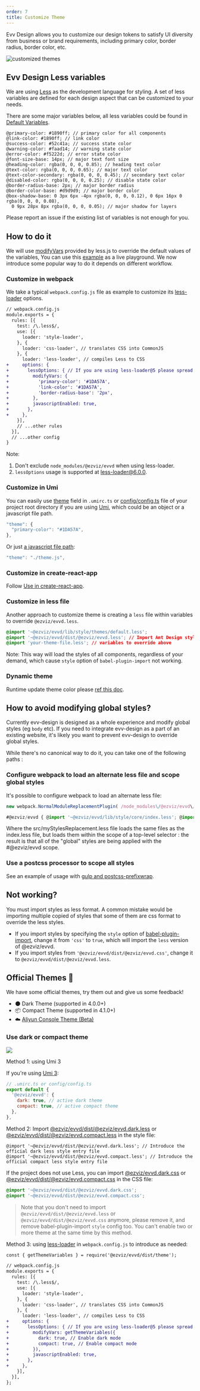 ```yaml
---
order: 7
title: Customize Theme
---
```


Evv Design allows you to customize our design tokens to satisfy UI diversity from business or brand requirements, including primary color, border radius, border color, etc.

![customized themes](https://zos.alipayobjects.com/rmsportal/zTFoszBtDODhXfLAazfSpYbSLSEeytoG.png)

## Evv Design Less variables

We are using [Less](http://lesscss.org/) as the development language for styling. A set of less variables are defined for each design aspect that can be customized to your needs.

There are some major variables below, all less variables could be found in [Default Variables](https://github.com/ant-design/ant-design/blob/master/components/style/themes/default.less).

```less
@primary-color: #1890ff; // primary color for all components
@link-color: #1890ff; // link color
@success-color: #52c41a; // success state color
@warning-color: #faad14; // warning state color
@error-color: #f5222d; // error state color
@font-size-base: 14px; // major text font size
@heading-color: rgba(0, 0, 0, 0.85); // heading text color
@text-color: rgba(0, 0, 0, 0.65); // major text color
@text-color-secondary: rgba(0, 0, 0, 0.45); // secondary text color
@disabled-color: rgba(0, 0, 0, 0.25); // disable state color
@border-radius-base: 2px; // major border radius
@border-color-base: #d9d9d9; // major border color
@box-shadow-base: 0 3px 6px -4px rgba(0, 0, 0, 0.12), 0 6px 16px 0 rgba(0, 0, 0, 0.08),
  0 9px 28px 8px rgba(0, 0, 0, 0.05); // major shadow for layers
```

Please report an issue if the existing list of variables is not enough for you.

## How to do it

We will use [modifyVars](http://lesscss.org/usage/#using-less-in-the-browser-modify-variables) provided by less.js to override the default values of the variables, You can use this [example](https://github.com/ant-design/create-react-app-antd) as a live playground. We now introduce some popular way to do it depends on different workflow.

### Customize in webpack

We take a typical `webpack.config.js` file as example to customize its [less-loader](https://github.com/webpack-contrib/less-loader) options.

```diff
// webpack.config.js
module.exports = {
  rules: [{
    test: /\.less$/,
    use: [{
      loader: 'style-loader',
    }, {
      loader: 'css-loader', // translates CSS into CommonJS
    }, {
      loader: 'less-loader', // compiles Less to CSS
+     options: {
+       lessOptions: { // If you are using less-loader@5 please spread the lessOptions to options directly
+         modifyVars: {
+           'primary-color': '#1DA57A',
+           'link-color': '#1DA57A',
+           'border-radius-base': '2px',
+         },
+         javascriptEnabled: true,
+       },
+     },
    }],
    // ...other rules
  }],
  // ...other config
}
```

Note:

1. Don't exclude `node_modules/@ezviz/evvd` when using less-loader.
2. `lessOptions` usage is supported at [less-loader@6.0.0](https://github.com/webpack-contrib/less-loader/releases/tag/v6.0.0).

### Customize in Umi

You can easily use [theme](https://umijs.org/config/#theme) field in `.umirc.ts` or [config/config.ts](https://github.com/ant-design/ant-design-pro/blob/v5/config/config.ts) file of your project root directory if you are using [Umi](http://umijs.org/), which could be an object or a javascript file path.

```js
"theme": {
  "primary-color": "#1DA57A",
},
```

Or just [a javascript file path](https://github.com/ant-design/ant-design-pro/blob/b7e7983661eb5e53dc807452e9653e93e74276d4/.webpackrc.js#L18):

```js
"theme": "./theme.js",
```

### Customize in create-react-app

Follow [Use in create-react-app](/docs/react/use-with-create-react-app).

### Customize in less file

Another approach to customize theme is creating a `less` file within variables to override `@ezviz/evvd.less`.

```css
@import '~@ezviz/evvd/lib/style/themes/default.less';
@import '~@ezviz/evvd/dist/@ezviz/evvd.less'; // Import Ant Design styles by less entry
@import 'your-theme-file.less'; // variables to override above
```

Note: This way will load the styles of all components, regardless of your demand, which cause `style` option of `babel-plugin-import` not working.

### Dynamic theme

Runtime update theme color please [ref this doc](/docs/react/customize-theme-variable).

## How to avoid modifying global styles?

Currently evv-design is designed as a whole experience and modify global styles (eg `body` etc). If you need to integrate evv-design as a part of an existing website, it's likely you want to prevent evv-design to override global styles.

While there's no canonical way to do it, you can take one of the following paths :

### Configure webpack to load an alternate less file and scope global styles

It's possible to configure webpack to load an alternate less file:

```ts
new webpack.NormalModuleReplacementPlugin( /node_modules\/@ezviz/evvd\/lib\/style\/index\.less/, path.resolve(rootDir, 'src/myStylesReplacement.less') )

#@ezviz/evvd { @import '~@ezviz/evvd/lib/style/core/index.less'; @import '~@ezviz/evvd/lib/style/themes/default.less'; }
```

Where the src/myStylesReplacement.less file loads the same files as the index.less file, but loads them within the scope of a top-level selector : the result is that all of the "global" styles are being applied with the #@ezviz/evvd scope.

### Use a postcss processor to scope all styles

See an example of usage with [gulp and postcss-prefixwrap](https://gist.github.com/sbusch/a90eafaf5a5b61c6d6172da6ff76ddaa).

## Not working?

You must import styles as less format. A common mistake would be importing multiple copied of styles that some of them are css format to override the less styles.

- If you import styles by specifying the `style` option of [babel-plugin-import](https://github.com/ant-design/babel-plugin-import), change it from `'css'` to `true`, which will import the `less` version of @ezviz/evvd.
- If you import styles from `'@ezviz/evvd/dist/@ezviz/evvd.css'`, change it to `@ezviz/evvd/dist/@ezviz/evvd.less`.

## Official Themes 🌈

We have some official themes, try them out and give us some feedback!

- 🌑 Dark Theme (supported in 4.0.0+)
- 📦 Compact Theme (supported in 4.1.0+)
- ☁️ [Aliyun Console Theme (Beta)](https://github.com/ant-design/ant-design-aliyun-theme)

### Use dark or compact theme

![](https://gw.alipayobjects.com/mdn/rms_08e378/afts/img/A*mYU9R4YFxscAAAAAAAAAAABkARQnAQ)

Method 1: using Umi 3

If you're using [Umi 3](http://umijs.org):

```js
// .umirc.ts or config/config.ts
export default {
  '@ezviz/evvd': {
    dark: true, // active dark theme
    compact: true, // active compact theme
  },
},
```

Method 2: Import [@ezviz/evvd/dist/@ezviz/evvd.dark.less](https://unpkg.com/browse/antd@4.x/dist/antd.dark.less) or [@ezviz/evvd/dist/@ezviz/evvd.compact.less](https://unpkg.com/browse/antd@4.x/dist/antd.compact.less) in the style file:

```less
@import '~@ezviz/evvd/dist/@ezviz/evvd.dark.less'; // Introduce the official dark less style entry file
@import '~@ezviz/evvd/dist/@ezviz/evvd.compact.less'; // Introduce the official compact less style entry file
```

If the project does not use Less, you can import [@ezviz/evvd.dark.css](https://unpkg.com/browse/antd@4.x/dist/antd.dark.css) or [@ezviz/evvd/dist/@ezviz/evvd.compact.css](https://unpkg.com/browse/antd@4.x/dist/antd.compact.css) in the CSS file:

```css
@import '~@ezviz/evvd/dist/@ezviz/evvd.dark.css';
@import '~@ezviz/evvd/dist/@ezviz/evvd.compact.css';
```

> Note that you don't need to import `@ezviz/evvd/dist/@ezviz/evvd.less` or `@ezviz/evvd/dist/@ezviz/evvd.css` anymore, please remove it, and remove babel-plugin-import `style` config too. You can't enable two or more theme at the same time by this method.

Method 3: using [less-loader](https://github.com/webpack-contrib/less-loader) in `webpack.config.js` to introduce as needed:

```diff
const { getThemeVariables } = require('@ezviz/evvd/dist/theme');

// webpack.config.js
module.exports = {
  rules: [{
    test: /\.less$/,
    use: [{
      loader: 'style-loader',
    }, {
      loader: 'css-loader', // translates CSS into CommonJS
    }, {
      loader: 'less-loader', // compiles Less to CSS
+     options: {
+       lessOptions: { // If you are using less-loader@5 please spread the lessOptions to options directly
+         modifyVars: getThemeVariables({
+           dark: true, // Enable dark mode
+           compact: true, // Enable compact mode
+         }),
+         javascriptEnabled: true,
+       },
+     },
    }],
  }],
};
```
